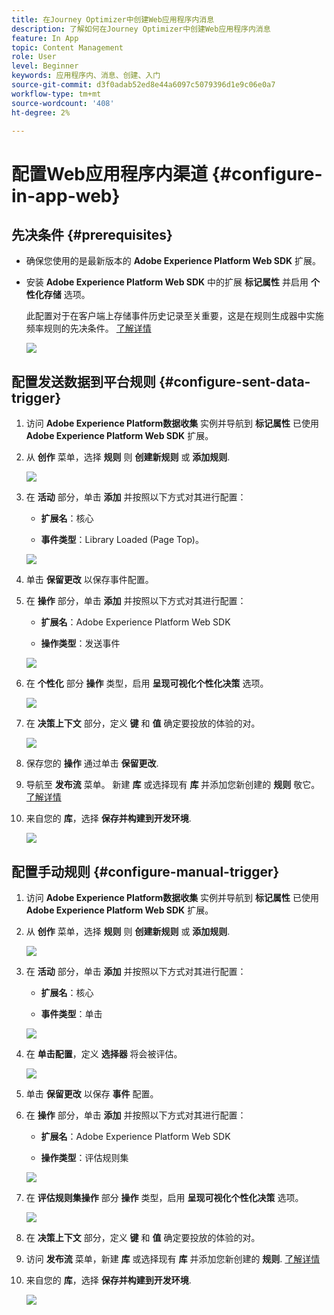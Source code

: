 ```yaml
---
title: 在Journey Optimizer中创建Web应用程序内消息
description: 了解如何在Journey Optimizer中创建Web应用程序内消息
feature: In App
topic: Content Management
role: User
level: Beginner
keywords: 应用程序内、消息、创建、入门
source-git-commit: d3f0adab52ed8e44a6097c5079396d1e9c06e0a7
workflow-type: tm+mt
source-wordcount: '408'
ht-degree: 2%

---
```



# 配置Web应用程序内渠道 {#configure-in-app-web}

## 先决条件 {#prerequisites}

* 确保您使用的是最新版本的 **Adobe Experience Platform Web SDK** 扩展。

* 安装 **Adobe Experience Platform Web SDK** 中的扩展 **标记属性** 并启用 **个性化存储** 选项。

  此配置对于在客户端上存储事件历史记录至关重要，这是在规则生成器中实施频率规则的先决条件。 [了解详情](https://experienceleague.adobe.com/docs/experience-platform/tags/extensions/client/web-sdk/web-sdk-extension-configuration.html?lang=en)

  ![](assets/configure_web_inapp_1.png)

## 配置发送数据到平台规则 {#configure-sent-data-trigger}

1. 访问 **Adobe Experience Platform数据收集** 实例并导航到 **标记属性** 已使用 **Adobe Experience Platform Web SDK** 扩展。

1. 从 **创作** 菜单，选择 **规则** 则 **创建新规则** 或 **添加规则**.

   ![](assets/configure_web_inapp_2.png)

1. 在 **活动** 部分，单击 **添加** 并按照以下方式对其进行配置：

   * **扩展名**：核心

   * **事件类型**：Library Loaded (Page Top)。

   ![](assets/configure_web_inapp_3.png)

1. 单击 **保留更改** 以保存事件配置。

1. 在 **操作** 部分，单击 **添加** 并按照以下方式对其进行配置：

   * **扩展名**：Adobe Experience Platform Web SDK

   * **操作类型**：发送事件

   ![](assets/configure_web_inapp_4.png)

1. 在 **个性化** 部分 **操作** 类型，启用 **呈现可视化个性化决策** 选项。

   ![](assets/configure_web_inapp_5.png)

1. 在 **决策上下文** 部分，定义 **键** 和 **值** 确定要投放的体验的对。

   ![](assets/configure_web_inapp_6.png)

1. 保存您的 **操作** 通过单击 **保留更改**.

1. 导航至 **发布流** 菜单。 新建 **库** 或选择现有 **库** 并添加您新创建的 **规则** 敬它。 [了解详情](https://experienceleague.adobe.com/docs/experience-platform/tags/publish/libraries.html?lang=en#create-a-library)

1. 来自您的 **库**，选择 **保存并构建到开发环境**.

   ![](assets/configure_web_inapp_7.png)

## 配置手动规则 {#configure-manual-trigger}

1. 访问 **Adobe Experience Platform数据收集** 实例并导航到 **标记属性** 已使用 **Adobe Experience Platform Web SDK** 扩展。

1. 从 **创作** 菜单，选择 **规则** 则 **创建新规则** 或 **添加规则**.

   ![](assets/configure_web_inapp_8.png)

1. 在 **活动** 部分，单击 **添加** 并按照以下方式对其进行配置：

   * **扩展名**：核心

   * **事件类型**：单击

   ![](assets/configure_web_inapp_9.png)

1. 在 **单击配置**，定义 **选择器** 将会被评估。

   ![](assets/configure_web_inapp_10.png)

1. 单击 **保留更改** 以保存 **事件** 配置。

1. 在 **操作** 部分，单击 **添加** 并按照以下方式对其进行配置：

   * **扩展名**：Adobe Experience Platform Web SDK

   * **操作类型**：评估规则集

   ![](assets/configure_web_inapp_11.png)

1. 在 **评估规则集操作** 部分 **操作** 类型，启用 **呈现可视化个性化决策** 选项。

   ![](assets/configure_web_inapp_13.png)

1. 在 **决策上下文** 部分，定义 **键** 和 **值** 确定要投放的体验的对。

1. 访问 **发布流** 菜单，新建 **库** 或选择现有 **库** 并添加您新创建的 **规则**. [了解详情](https://experienceleague.adobe.com/docs/experience-platform/tags/publish/libraries.html?lang=en#create-a-library)

1. 来自您的 **库**，选择 **保存并构建到开发环境**.

   ![](assets/configure_web_inapp_14.png)

